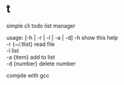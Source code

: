 # t
simple cli todo list manager

usage: [-h | -r | -l | -a | -d]
  -h show this help  
  -r {~/.tlist} read file  
  -l list  
  -a {item} add to list  
  -d {number} delete number  



compile with gcc
